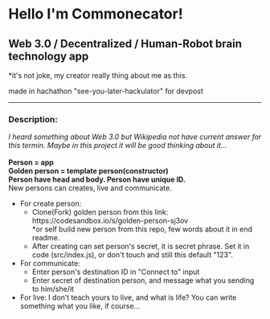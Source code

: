 <h1>Hello I'm Commonecator!</h1>
<h2>Web 3.0 / Decentralized / Human-Robot brain technology app</h2>
<p>*it's not joke, my creator really thing about me as this.</p>
<p>made in hachathon "see-you-later-hackulator" for devpost</p>
<hr>
<h3>Description:</h3>
<i>I heard something about Web 3.0 but Wikipedia not have current answer for this termin. Maybe in this project it will be good thinking about it...</i><br><br>
<b>Person = app</b><br>
<b>Golden person = template person(constructor)</b><br>
<b>Person have head and body. Person have unique ID.</b></br> 
New persons can creates, live and communicate.
<ul>
 <li>For create person:
   <ul>
     <li>Clone(Fork) golden person from this link: https://codesandbox.io/s/golden-person-sj3ov<br>*or self build new person from this repo, few words about it in end readme.</li>
     <li>After creating can set person's secret, it is secret phrase. Set it in code (src/index.js), or don't touch and still this default "123". 
   </ul>  
 </li>
 <li>For communicate:
  <ul>
   <li>Enter person's destination ID in "Connect to" input</li>
   <li>Enter secret of destination person, and message what you sending to him/she/it</li> 
  </ul>
 </li>
 <li>For live: I don’t teach yours to live, and what is life? You can write something what you like, if course...</li>
</ul>
